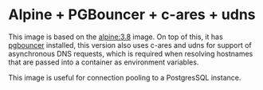 # Alpine + PGBouncer + c-ares + udns

This image is based on the [alpine:3.8](https://hub.docker.com/_/alpine/) image. On top of this, it has [pgbouncer](https://pgbouncer.github.io/) installed, this version also uses c-ares and udns for support of asynchronous DNS requests, which is required when resolving hostnames that are passed into a container as environment variables.

This image is useful for connection pooling to a PostgresSQL instance.
